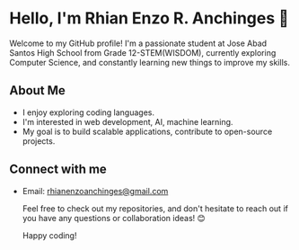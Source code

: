 # Hello, I'm Rhian Enzo R. Anchinges 👋

Welcome to my GitHub profile! I'm a passionate student at Jose Abad Santos High School from Grade 12-STEM(WISDOM), currently exploring Computer Science, and constantly learning new things to improve my skills.

##  About Me
-  I enjoy exploring coding languages.
-  I'm interested in web development, AI, machine learning.
-  My goal is to build scalable applications, contribute to open-source projects.

##  Connect with me
- Email: rhianenzoanchinges@gmail.com

  Feel free to check out my repositories, and don't hesitate to reach out if you have any questions or collaboration ideas! 😊

  Happy coding!
